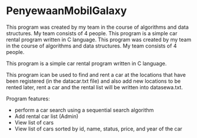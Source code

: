# PenyewaanMobilGalaxy
This program was created by my team in the course of algorithms and data structures. My team consists of 4 people.  This program is a simple car rental program written in C language.
This program was created by my team in the course of algorithms and data structures. My team consists of 4 people.

This program is a simple car rental program written in C language.

This program ican be used to find and rent a car at the locations that have been registered (in the datacar.txt file) and also add new locations to be rented later, rent a car and the rental list will be written into datasewa.txt.

Program features:
- perform a car search using a sequential search algorithm
- Add rental car list (Admin)
- View list of cars
- View  list of cars sorted by id, name, status, price, and year of the car
